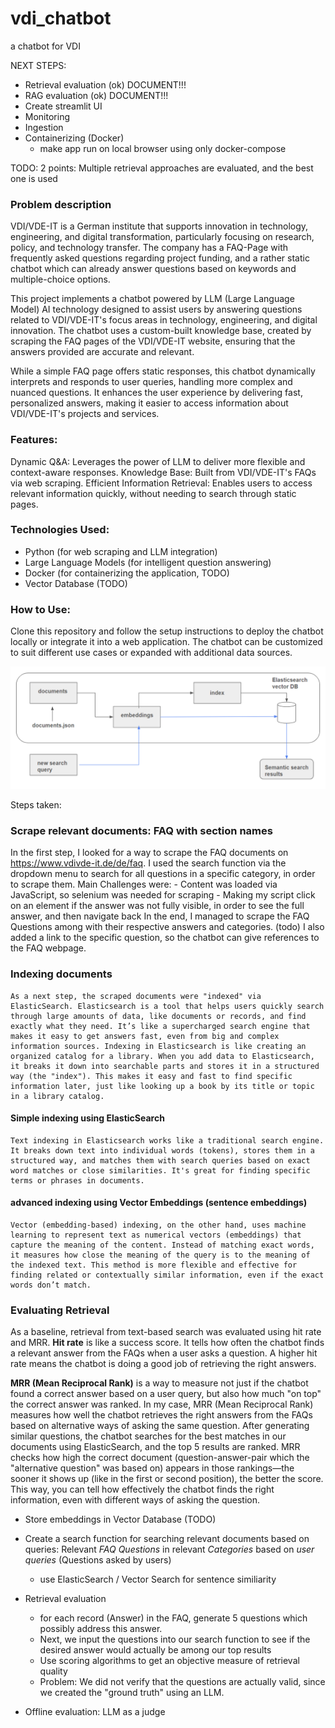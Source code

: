 # vdi_chatbot
a chatbot for VDI


NEXT STEPS:
- Retrieval evaluation (ok) DOCUMENT!!!
- RAG evaluation (ok) DOCUMENT!!!
- Create streamlit UI
- Monitoring 
- Ingestion
- Containerizing (Docker)
    - make app run on local browser using only docker-compose


TODO: 2 points: Multiple retrieval approaches are evaluated, and the best one is used



### Problem description

VDI/VDE-IT is a German institute that supports innovation in technology, engineering, and digital transformation, particularly focusing on research, policy, and technology transfer.
The company has a FAQ-Page with frequently asked questions regarding project funding, and a rather static chatbot which can already answer questions based on keywords and multiple-choice options.

This project implements a chatbot powered by LLM (Large Language Model) AI technology designed to assist users by answering questions related to VDI/VDE-IT's focus areas in technology, engineering, and digital innovation. The chatbot uses a custom-built knowledge base, created by scraping the FAQ pages of the VDI/VDE-IT website, ensuring that the answers provided are accurate and relevant.

While a simple FAQ page offers static responses, this chatbot dynamically interprets and responds to user queries, handling more complex and nuanced questions. It enhances the user experience by delivering fast, personalized answers, making it easier to access information about VDI/VDE-IT's projects and services.


### Features:
Dynamic Q&A: Leverages the power of LLM to deliver more flexible and context-aware responses.
Knowledge Base: Built from VDI/VDE-IT's FAQs via web scraping.
Efficient Information Retrieval: Enables users to access relevant information quickly, without needing to search through static pages.

### Technologies Used:
- Python (for web scraping and LLM integration)
- Large Language Models (for intelligent question answering)
- Docker (for containerizing the application, TODO)
- Vector Database (TODO)

### How to Use:
Clone this repository and follow the setup instructions to deploy the chatbot locally or integrate it into a web application. The chatbot can be customized to suit different use cases or expanded with additional data sources.





![alt text](image.png)

Steps taken:

### Scrape relevant documents: FAQ with section names
In the first step, I looked for a way to scrape the FAQ documents on https://www.vdivde-it.de/de/faq. I used the search function via the dropdown menu to search for all questions in a specific category, in order to scrape them. Main Challenges were:
    - Content was loaded via JavaScript, so selenium was needed for scraping
    - Making my script click on an element if the answer was not fully visible, in order to see the full answer, and then navigate back
In the end, I managed to scrape the FAQ Questions among with their respective answers and categories. (todo) I also added a link to the specific question, so the chatbot can give references to the FAQ webpage.

### Indexing documents
    As a next step, the scraped documents were "indexed" via ElasticSearch. Elasticsearch is a tool that helps users quickly search through large amounts of data, like documents or records, and find exactly what they need. It’s like a supercharged search engine that makes it easy to get answers fast, even from big and complex information sources. Indexing in Elasticsearch is like creating an organized catalog for a library. When you add data to Elasticsearch, it breaks it down into searchable parts and stores it in a structured way (the "index"). This makes it easy and fast to find specific information later, just like looking up a book by its title or topic in a library catalog.

#### Simple indexing using ElasticSearch
    Text indexing in Elasticsearch works like a traditional search engine. It breaks down text into individual words (tokens), stores them in a structured way, and matches them with search queries based on exact word matches or close similarities. It's great for finding specific terms or phrases in documents.

#### advanced indexing using Vector Embeddings (sentence embeddings)
    Vector (embedding-based) indexing, on the other hand, uses machine learning to represent text as numerical vectors (embeddings) that capture the meaning of the content. Instead of matching exact words, it measures how close the meaning of the query is to the meaning of the indexed text. This method is more flexible and effective for finding related or contextually similar information, even if the exact words don’t match.


### Evaluating Retrieval
As a baseline, retrieval from text-based search was evaluated using hit rate and MRR.
**Hit rate** is like a success score. It tells how often the chatbot finds a relevant answer from the FAQs when a user asks a question. A higher hit rate means the chatbot is doing a good job of retrieving the right answers.

**MRR (Mean Reciprocal Rank)** is a way to measure not just if the chatbot found a correct answer based on a user query, but also how much "on top" the correct answer was ranked. In my case, MRR (Mean Reciprocal Rank) measures how well the chatbot retrieves the right answers from the FAQs based on alternative ways of asking the same question. After generating similar questions, the chatbot searches for the best matches in our documents using ElasticSearch, and the top 5 results are ranked. MRR checks how high the correct document (question-answer-pair which the "alternative question" was based on) appears in those rankings—the sooner it shows up (like in the first or second position), the better the score. This way, you can tell how effectively the chatbot finds the right information, even with different ways of asking the question.





- Store embeddings in Vector Database (TODO)

- Create a search function for searching relevant documents based on queries: Relevant _FAQ Questions_ in relevant _Categories_ based on _user queries_ (Questions asked by users)
    - use ElasticSearch / Vector Search for sentence similiarity

- Retrieval evaluation
    - for each record (Answer) in the FAQ, generate 5 questions which possibly address this answer. 
    - Next, we input the questions into our search function to see if the desired answer would actually be among our top results
    - Use scoring algorithms to get an objective measure of retrieval quality
    - Problem: We did not verify that the questions are actually valid, since we created the "ground truth" using an LLM.

- Offline evaluation: LLM as a judge 

